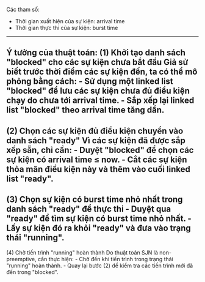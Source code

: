 Các tham số:
- Thời gian xuất hiện của sự kiện: arrival time
- Thời gian thực thi của sự kiện: burst time
---
Ý tưởng của thuật toán:
(1) Khởi tạo danh sách "blocked" cho các sự kiện chưa bắt đầu
    Giả sử biết trước thời điểm các sự kiện đến, ta có thể mô phỏng bằng cách:
        - Sử dụng một linked list "blocked" để lưu các sự kiện chưa đủ điều kiện chạy do chưa tới arrival time.
        - Sắp xếp lại linked list "blocked" theo arrival time tăng dần.
---
(2) Chọn các sự kiện đủ điều kiện chuyển vào danh sách "ready"
    Vì các sự kiện đã được sắp xếp sẵn, chỉ cần:
        - Duyệt "blocked" để chọn các sự kiện có arrival time ≤ now.
        - Cắt các sự kiện thỏa mãn điều kiện này và thêm vào cuối linked list "ready".
---
(3) Chọn sự kiện có burst time nhỏ nhất trong danh sách "ready" để thực thi
    - Duyệt qua "ready" để tìm sự kiện có burst time nhỏ nhất.
    - Lấy sự kiện đó ra khỏi "ready" và đưa vào trạng thái "running".
---
(4) Chờ tiến trình "running" hoàn thành
    Do thuật toán SJN là non-preemptive, cần thực hiện:
        - Chờ đến khi tiến trình trong trạng thái "running" hoàn thành.
        - Quay lại bước (2) để kiểm tra các tiến trình mới đã đến trong "blocked".
